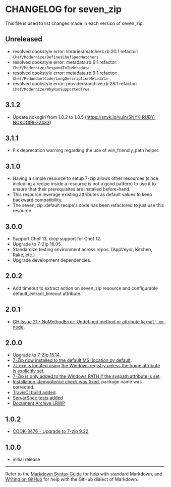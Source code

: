 # CHANGELOG for seven_zip

This file is used to list changes made in each version of seven_zip.

## Unreleased

- resolved cookstyle error: libraries/matchers.rb:20:1 refactor: `Chef/Modernize/DefinesChefSpecMatchers`
- resolved cookstyle error: metadata.rb:6:1 refactor: `Chef/Modernize/RespondToInMetadata`
- resolved cookstyle error: metadata.rb:9:1 refactor: `Chef/RedundantCode/LongDescriptionMetadata`
- resolved cookstyle error: providers/archive.rb:28:1 refactor: `Chef/Modernize/WhyRunSupportedTrue`

## 3.1.2
* Update nokogiri from 1.8.2 to 1.8.5 (https://snyk.io/vuln/SNYK-RUBY-NOKOGIRI-72433)

## 3.1.1
* Fix deprecation warning regarding the use of win_friendly_path helper.

## 3.1.0

* Having a simple resource to setup 7-zip allows other resources (since including a recipe inside a resource is not a good pattern) to use it to ensure that their prerequisites are installed before-hand.
* This resource leverage existing attributes as default values to keep backward compatibility.
* The seven_zip::default recipe's code has been refactored to just use this resource.

## 3.0.0

* Support Chef 13, drop support for Chef 12.
* Upgrade to 7-Zip 18.05.
* Standardize testing environment across repos.  (AppVeyor, Kitchen, Rake, etc.)
* Upgrade development dependencies.

## 2.0.2

* Add timeout to extract action on seven\_zip resource and configurable default\_extract_timeout attribute.

## 2.0.1

* [GH Issue 21 - NoMethodError: Undefined method or attribute `kernel' on `node'](https://github.com/daptiv/seven_zip/issues/21).

## 2.0.0

* [Upgrade to 7-Zip 15.14](https://github.com/daptiv/seven_zip/pull/9).
* [7-Zip now installed to the default MSI location by default](https://github.com/daptiv/seven_zip/pull/11).
* [7z.exe is located using the Windows registry unless the home attribute is explicitly set](https://github.com/daptiv/seven_zip/pull/10).
* [7-Zip is only added to the Windows PATH if the syspath attribute is set](https://github.com/daptiv/seven_zip/pull/11).
* [Installation idempotence check was fixed](https://github.com/daptiv/seven_zip/pull/14), package name was corrected.
* [TravisCI build added](https://github.com/daptiv/seven_zip/pull/12).
* [ServerSpec tests added](https://github.com/daptiv/seven_zip/pull/9)
* [Document Archive LRWP](https://github.com/daptiv/seven_zip/pull/6)

## 1.0.2

* [COOK-3476 - Upgrade to 7-zip 9.22](https://tickets.opscode.com/browse/COOK-3476)

## 1.0.0

* initial release

- - -
Refer to the [Markdown Syntax Guide](https://daringfireball.net/projects/markdown/syntax) for help with standard Markdown, and [Writing on GitHub](https://help.github.com/categories/writing-on-github/) for help with the GitHub dialect of Markdown.
